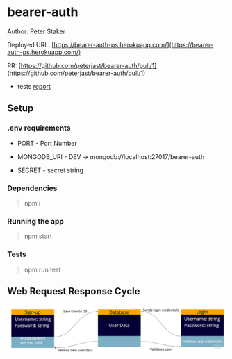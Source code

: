 # bearer-auth

Author: Peter Staker

Deployed URL: [https://bearer-auth-ps.herokuapp.com/](https://bearer-auth-ps.herokuapp.com/)

PR: [https://github.com/peterjast/bearer-auth/pull/1](https://github.com/peterjast/bearer-auth/pull/1)

* tests [report](https://github.com/peterjast/bearer-auth/actions)

## Setup

### .env requirements

* PORT - Port Number

* MONGODB_URI - DEV -> mongodb://localhost:27017/bearer-auth

* SECRET - secret string

### Dependencies

> npm i

### Running the app

> npm start

### Tests

> npm run test

## Web Request Response Cycle

![UML](./src/assets/Auth-UML.jpg)
